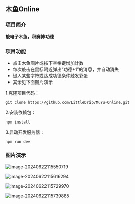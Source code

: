 ## 木鱼Online

### 项目简介

**敲电子木鱼，积赛博功德**

### 项目功能

- 点击木鱼图片或按下空格键增加计数
- 每次敲击在鼠标附近弹出“功德+1”的消息，并自动消失
- 键入某些字符或达成功德条件触发彩蛋
- 其余见下面图片演示



1.克隆项目代码：

```
git clone https://github.com/LittleDrip/MuYu-Online.git
```

2.安装依赖包：

```
npm install
```

3.启动开发服务器：

```
npm run dev
```

### 图片演示

![image-20240622115550719](https://s21.ax1x.com/2024/06/22/pkrPwi4.png)



![image-20240622115616294](https://s21.ax1x.com/2024/06/22/pkrPDzR.png)

![image-20240622115729970](https://s21.ax1x.com/2024/06/22/pkrPBW9.png)

![image-20240622115739885](https://s21.ax1x.com/2024/06/22/pkrP0JJ.png)

